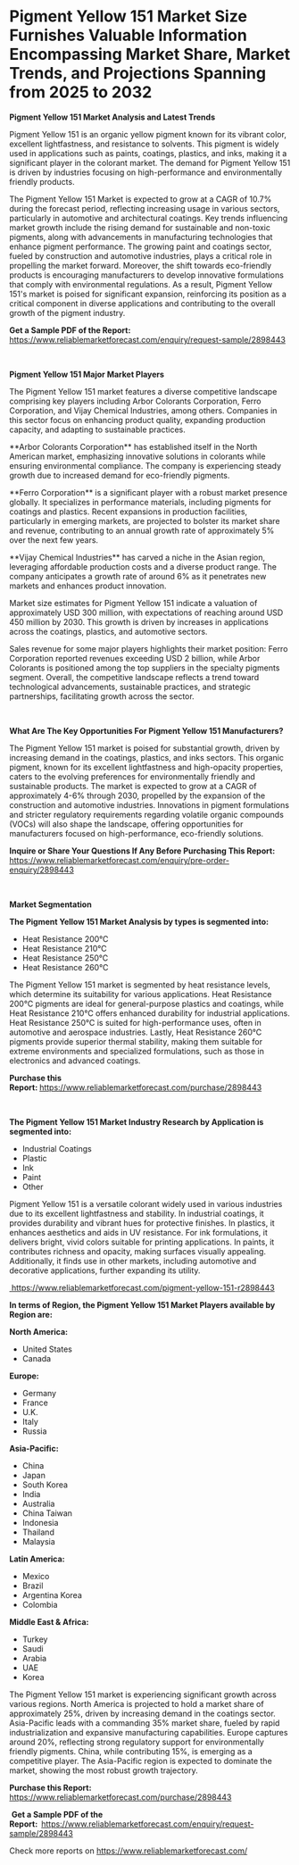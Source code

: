 <p><h1>Pigment Yellow 151 Market Size Furnishes Valuable Information Encompassing Market Share, Market Trends, and Projections Spanning from 2025 to 2032</h1></p><p><strong>Pigment Yellow 151 Market Analysis and Latest Trends</strong></p>
<p><p>Pigment Yellow 151 is an organic yellow pigment known for its vibrant color, excellent lightfastness, and resistance to solvents. This pigment is widely used in applications such as paints, coatings, plastics, and inks, making it a significant player in the colorant market. The demand for Pigment Yellow 151 is driven by industries focusing on high-performance and environmentally friendly products.</p><p>The Pigment Yellow 151 Market is expected to grow at a CAGR of 10.7% during the forecast period, reflecting increasing usage in various sectors, particularly in automotive and architectural coatings. Key trends influencing market growth include the rising demand for sustainable and non-toxic pigments, along with advancements in manufacturing technologies that enhance pigment performance. The growing paint and coatings sector, fueled by construction and automotive industries, plays a critical role in propelling the market forward. Moreover, the shift towards eco-friendly products is encouraging manufacturers to develop innovative formulations that comply with environmental regulations. As a result, Pigment Yellow 151's market is poised for significant expansion, reinforcing its position as a critical component in diverse applications and contributing to the overall growth of the pigment industry.</p></p>
<p><strong>Get a Sample PDF of the Report:&nbsp;</strong> <a href="https://www.reliablemarketforecast.com/enquiry/request-sample/2898443?utm_campaign=2781&utm_medium=2&utm_source=Github&utm_content=ia&utm_term=15032025&utm_id=pigment-yellow-151">https://www.reliablemarketforecast.com/enquiry/request-sample/2898443</a></p>
<p>&nbsp;</p>
<p><strong>Pigment Yellow 151 Major Market Players</strong></p>
<p><p>The Pigment Yellow 151 market features a diverse competitive landscape comprising key players including Arbor Colorants Corporation, Ferro Corporation, and Vijay Chemical Industries, among others. Companies in this sector focus on enhancing product quality, expanding production capacity, and adapting to sustainable practices.</p><p>**Arbor Colorants Corporation** has established itself in the North American market, emphasizing innovative solutions in colorants while ensuring environmental compliance. The company is experiencing steady growth due to increased demand for eco-friendly pigments.</p><p>**Ferro Corporation** is a significant player with a robust market presence globally. It specializes in performance materials, including pigments for coatings and plastics. Recent expansions in production facilities, particularly in emerging markets, are projected to bolster its market share and revenue, contributing to an annual growth rate of approximately 5% over the next few years.</p><p>**Vijay Chemical Industries** has carved a niche in the Asian region, leveraging affordable production costs and a diverse product range. The company anticipates a growth rate of around 6% as it penetrates new markets and enhances product innovation.</p><p>Market size estimates for Pigment Yellow 151 indicate a valuation of approximately USD 300 million, with expectations of reaching around USD 450 million by 2030. This growth is driven by increases in applications across the coatings, plastics, and automotive sectors.</p><p>Sales revenue for some major players highlights their market position: Ferro Corporation reported revenues exceeding USD 2 billion, while Arbor Colorants is positioned among the top suppliers in the specialty pigments segment. Overall, the competitive landscape reflects a trend toward technological advancements, sustainable practices, and strategic partnerships, facilitating growth across the sector.</p></p>
<p>&nbsp;</p>
<p><strong>What Are The Key Opportunities For Pigment Yellow 151 Manufacturers?</strong></p>
<p><p>The Pigment Yellow 151 market is poised for substantial growth, driven by increasing demand in the coatings, plastics, and inks sectors. This organic pigment, known for its excellent lightfastness and high-opacity properties, caters to the evolving preferences for environmentally friendly and sustainable products. The market is expected to grow at a CAGR of approximately 4-6% through 2030, propelled by the expansion of the construction and automotive industries. Innovations in pigment formulations and stricter regulatory requirements regarding volatile organic compounds (VOCs) will also shape the landscape, offering opportunities for manufacturers focused on high-performance, eco-friendly solutions.</p></p>
<p><strong>Inquire or Share Your Questions If Any Before Purchasing This Report:</strong> <a href="https://www.reliablemarketforecast.com/enquiry/pre-order-enquiry/2898443?utm_campaign=2781&utm_medium=2&utm_source=Github&utm_content=ia&utm_term=15032025&utm_id=pigment-yellow-151">https://www.reliablemarketforecast.com/enquiry/pre-order-enquiry/2898443</a></p>
<p>&nbsp;</p>
<p><strong>Market Segmentation</strong></p>
<p><strong>The Pigment Yellow 151 Market Analysis by types is segmented into:</strong></p>
<p><ul><li>Heat Resistance 200℃</li><li>Heat Resistance 210℃</li><li>Heat Resistance 250℃</li><li>Heat Resistance 260℃</li></ul></p>
<p><p>The Pigment Yellow 151 market is segmented by heat resistance levels, which determine its suitability for various applications. Heat Resistance 200℃ pigments are ideal for general-purpose plastics and coatings, while Heat Resistance 210℃ offers enhanced durability for industrial applications. Heat Resistance 250℃ is suited for high-performance uses, often in automotive and aerospace industries. Lastly, Heat Resistance 260℃ pigments provide superior thermal stability, making them suitable for extreme environments and specialized formulations, such as those in electronics and advanced coatings.</p></p>
<p><strong>Purchase this Report:&nbsp;</strong><a href="https://www.reliablemarketforecast.com/purchase/2898443?utm_campaign=2781&utm_medium=2&utm_source=Github&utm_content=ia&utm_term=15032025&utm_id=pigment-yellow-151">https://www.reliablemarketforecast.com/purchase/2898443</a></p>
<p>&nbsp;</p>
<p><strong>The Pigment Yellow 151 Market Industry Research by Application is segmented into:</strong></p>
<p><ul><li>Industrial Coatings</li><li>Plastic</li><li>Ink</li><li>Paint</li><li>Other</li></ul></p>
<p><p>Pigment Yellow 151 is a versatile colorant widely used in various industries due to its excellent lightfastness and stability. In industrial coatings, it provides durability and vibrant hues for protective finishes. In plastics, it enhances aesthetics and aids in UV resistance. For ink formulations, it delivers bright, vivid colors suitable for printing applications. In paints, it contributes richness and opacity, making surfaces visually appealing. Additionally, it finds use in other markets, including automotive and decorative applications, further expanding its utility.</p></p>
<p><a href="https://www.reliablemarketforecast.com/pigment-yellow-151-r2898443?utm_campaign=2781&utm_medium=2&utm_source=Github&utm_content=ia&utm_term=15032025&utm_id=pigment-yellow-151">&nbsp;https://www.reliablemarketforecast.com/pigment-yellow-151-r2898443</a></p>
<p><strong>In terms of Region, the Pigment Yellow 151 Market Players available by Region are:</strong></p>
<p>
    <p> <strong> North America: </strong>
        <ul>
            <li>United States</li>
            <li>Canada</li>
        </ul>
        </p> 
    <p> <strong> Europe: </strong>
        <ul>
            <li>Germany</li>
            <li>France</li>
            <li>U.K.</li>
            <li>Italy</li>
            <li>Russia</li>
        </ul>
        </p> 
    <p> <strong> Asia-Pacific: </strong>
        <ul>
            <li>China</li>
            <li>Japan</li>
            <li>South Korea</li>
            <li>India</li>
            <li>Australia</li>
            <li>China Taiwan</li>
            <li>Indonesia</li>
            <li>Thailand</li>
            <li>Malaysia</li>
        </ul>
        </p> 
    <p> <strong> Latin America: </strong>
        <ul>
            <li>Mexico</li>
            <li>Brazil</li>
            <li>Argentina Korea</li>
            <li>Colombia</li>
        </ul>
        </p> 
    <p> <strong> Middle East & Africa: </strong>
        <ul>
            <li>Turkey</li>
            <li>Saudi</li>
            <li>Arabia</li>
            <li>UAE</li>
            <li>Korea</li>
        </ul>
    </p>
    </p>
<p><p>The Pigment Yellow 151 market is experiencing significant growth across various regions. North America is projected to hold a market share of approximately 25%, driven by increasing demand in the coatings sector. Asia-Pacific leads with a commanding 35% market share, fueled by rapid industrialization and expansive manufacturing capabilities. Europe captures around 20%, reflecting strong regulatory support for environmentally friendly pigments. China, while contributing 15%, is emerging as a competitive player. The Asia-Pacific region is expected to dominate the market, showing the most robust growth trajectory.</p></p>
<p><strong>Purchase this Report: </strong><a href="https://www.reliablemarketforecast.com/purchase/2898443?utm_campaign=2781&utm_medium=2&utm_source=Github&utm_content=ia&utm_term=15032025&utm_id=pigment-yellow-151">https://www.reliablemarketforecast.com/purchase/2898443</a></p>
<p>&nbsp;<strong>Get a Sample PDF of the Report:&nbsp;&nbsp;</strong><a href="https://www.reliablemarketforecast.com/enquiry/request-sample/2898443?utm_campaign=2781&utm_medium=2&utm_source=Github&utm_content=ia&utm_term=15032025&utm_id=pigment-yellow-151">https://www.reliablemarketforecast.com/enquiry/request-sample/2898443</a></p>
<p><strong></strong></p>
<p>Check more reports on <a href="https://www.reliablemarketforecast.com/?utm_campaign=2781&utm_medium=2&utm_source=Github&utm_content=ia&utm_term=15032025&utm_id=pigment-yellow-151">https://www.reliablemarketforecast.com/</a></p>